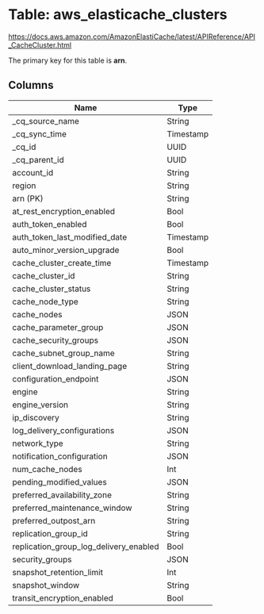 # Table: aws_elasticache_clusters

https://docs.aws.amazon.com/AmazonElastiCache/latest/APIReference/API_CacheCluster.html

The primary key for this table is **arn**.



## Columns
| Name          | Type          |
| ------------- | ------------- |
|_cq_source_name|String|
|_cq_sync_time|Timestamp|
|_cq_id|UUID|
|_cq_parent_id|UUID|
|account_id|String|
|region|String|
|arn (PK)|String|
|at_rest_encryption_enabled|Bool|
|auth_token_enabled|Bool|
|auth_token_last_modified_date|Timestamp|
|auto_minor_version_upgrade|Bool|
|cache_cluster_create_time|Timestamp|
|cache_cluster_id|String|
|cache_cluster_status|String|
|cache_node_type|String|
|cache_nodes|JSON|
|cache_parameter_group|JSON|
|cache_security_groups|JSON|
|cache_subnet_group_name|String|
|client_download_landing_page|String|
|configuration_endpoint|JSON|
|engine|String|
|engine_version|String|
|ip_discovery|String|
|log_delivery_configurations|JSON|
|network_type|String|
|notification_configuration|JSON|
|num_cache_nodes|Int|
|pending_modified_values|JSON|
|preferred_availability_zone|String|
|preferred_maintenance_window|String|
|preferred_outpost_arn|String|
|replication_group_id|String|
|replication_group_log_delivery_enabled|Bool|
|security_groups|JSON|
|snapshot_retention_limit|Int|
|snapshot_window|String|
|transit_encryption_enabled|Bool|